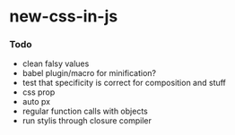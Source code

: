 # new-css-in-js



### Todo

- clean falsy values
- babel plugin/macro for minification?
- test that specificity is correct for composition and stuff
- css prop
- auto px
- regular function calls with objects
- run stylis through closure compiler
